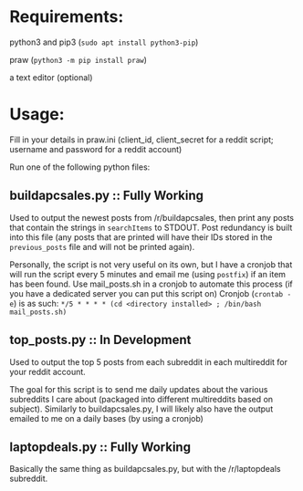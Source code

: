 # Requirements:
   python3 and pip3 (`sudo apt install python3-pip`)

   praw (`python3 -m pip install praw`)

   a text editor (optional)


# Usage:
Fill in your details in praw.ini (client_id, client_secret for a reddit script; username and password for a reddit account)

Run one of the following python files:

## buildapcsales.py :: Fully Working
Used to output the newest posts from /r/buildapcsales, then print any posts that contain the strings in `searchItems` to STDOUT.
Post redundancy is built into this file (any posts that are printed will have their IDs stored in the `previous_posts` file and will not be printed again).

Personally, the script is not very useful on its own, but I have a cronjob that will run the script every 5 minutes and email me (using `postfix`) if an item has been found.
Use mail_posts.sh in a cronjob to automate this process (if you have a dedicated server you can put this script on)
Cronjob (`crontab -e`) is as such: `*/5 * * * * (cd <directory installed> ; /bin/bash mail_posts.sh)`

## top_posts.py :: In Development
Used to output the top 5 posts from each subreddit in each multireddit for your reddit account.

The goal for this script is to send me daily updates about the various subreddits I care about (packaged into different multireddits based on subject).
Similarly to buildapcsales.py, I will likely also have the output emailed to me on a daily bases (by using a cronjob)

## laptopdeals.py :: Fully Working
Basically the same thing as buildapcsales.py, but with the /r/laptopdeals subreddit.
